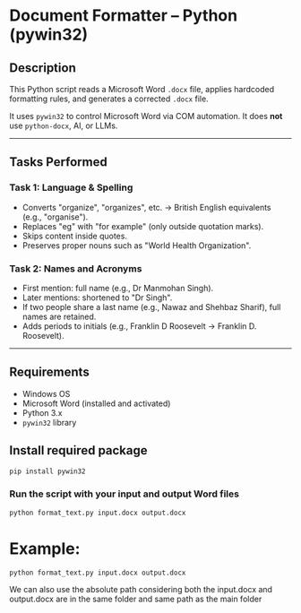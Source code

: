# Document Formatter – Python (pywin32)

## Description

This Python script reads a Microsoft Word `.docx` file, applies hardcoded formatting rules, and generates a corrected `.docx` file.

It uses `pywin32` to control Microsoft Word via COM automation. It does **not** use `python-docx`, AI, or LLMs.

---

## Tasks Performed

### Task 1: Language & Spelling
- Converts "organize", "organizes", etc. → British English equivalents (e.g., "organise").
- Replaces "eg" with "for example" (only outside quotation marks).
- Skips content inside quotes.
- Preserves proper nouns such as "World Health Organization".

### Task 2: Names and Acronyms
- First mention: full name (e.g., Dr Manmohan Singh).
- Later mentions: shortened to "Dr Singh".
- If two people share a last name (e.g., Nawaz and Shehbaz Sharif), full names are retained.
- Adds periods to initials (e.g., Franklin D Roosevelt → Franklin D. Roosevelt).

---

## Requirements

- Windows OS
- Microsoft Word (installed and activated)
- Python 3.x
- `pywin32` library

## Install required package
```bash
pip install pywin32
```

### Run the script with your input and output Word files
```bash
python format_text.py input.docx output.docx
```
# Example:
```bash
python format_text.py input.docx output.docx
```
We can also use the absolute path considering both the input.docx and output.docx are in the same folder and same path as the main folder





